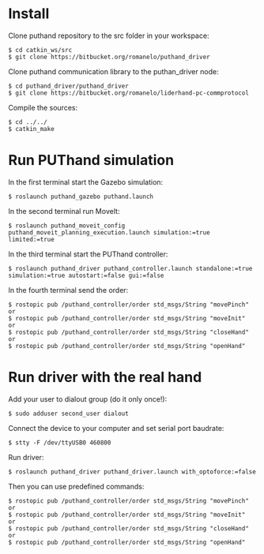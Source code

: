 # Install
Clone puthand repository to the src folder in your workspace:

    $ cd catkin_ws/src
    $ git clone https://bitbucket.org/romanelo/puthand_driver

Clone puthand communication library to the puthan_driver node:

    $ cd puthand_driver/puthand_driver
    $ git clone https://bitbucket.org/romanelo/liderhand-pc-commprotocol

Compile the sources:

    $ cd ../../
    $ catkin_make
    
# Run PUThand simulation

In the first terminal start the Gazebo simulation:

    $ roslaunch puthand_gazebo puthand.launch
    
In the second terminal run MoveIt:

    $ roslaunch puthand_moveit_config puthand_moveit_planning_execution.launch simulation:=true limited:=true
    
In the third terminal start the PUThand controller:

    $ roslaunch puthand_driver puthand_controller.launch standalone:=true simulation:=true autostart:=false gui:=false
    
In the fourth terminal send the order:

    $ rostopic pub /puthand_controller/order std_msgs/String "movePinch"
    or
    $ rostopic pub /puthand_controller/order std_msgs/String "moveInit"
    or 
    $ rostopic pub /puthand_controller/order std_msgs/String "closeHand"
    or 
    $ rostopic pub /puthand_controller/order std_msgs/String "openHand"
    
# Run driver with the real hand

Add your user to dialout group (do it only once!):

    $ sudo adduser second_user dialout
    
Connect the device to your computer and set serial port baudrate:

    $ stty -F /dev/ttyUSB0 460800
    
Run driver:

    $ roslaunch puthand_driver puthand_driver.launch with_optoforce:=false
    
Then you can use predefined commands:

    $ rostopic pub /puthand_controller/order std_msgs/String "movePinch"
    or
    $ rostopic pub /puthand_controller/order std_msgs/String "moveInit"
    or 
    $ rostopic pub /puthand_controller/order std_msgs/String "closeHand"
    or 
    $ rostopic pub /puthand_controller/order std_msgs/String "openHand"
